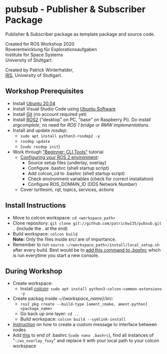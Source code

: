 # pubsub - Publisher & Subscriber Package
Publisher & Subscriber package as template package and source code.  

Created for ROS Workshop 2020  
Roverentwicklung für Explorationsaufgaben  
Institute for Space Systems  
University of Stuttgart.

Created by Patrick Winterhalder,  
[IRS](https://www.irs.uni-stuttgart.de/en/), University of Stuttgart.  
  
  
  

## Workshop Prerequisites
* Install [Ubuntu 20.04]()
* Install Visual Studio Code using [Ubuntu Software](https://wiki.ubuntuusers.de/Ubuntu_Software/)
* Install [Git](https://linuxconfig.org/how-to-install-git-on-ubuntu-20-04-lts-focal-fossa-linux) (no account required yet)
* Install [ROS2](https://index.ros.org/doc/ros2/Installation/Foxy/Linux-Install-Debians/) ("desktop" on PC, "base" on Raspberry Pi). Do install _argcomplete_, no need for _ROS 1 bridge_ or _RMW implementations_.
* Install and update _rosdep_:
  * `sudo apt install python3-rosdep2 -y`
  * `rosdep update`
  * (`sudo rosdep init`)
* Work through ["Beginner: CLI Tools"](https://index.ros.org/doc/ros2/Tutorials/) tutorial
  * [Configuring your ROS 2 environment](https://index.ros.org/doc/ros2/Tutorials/Configuring-ROS2-Environment/):
    * Source setup files (underlay, overlay)
    * Configure .bashrc (shell startup script)
    * Add colcon_cd to .bashrc (shell startup script)
    * Check environment variables (check for correct installation)
    * Configure ROS_DOMAIN_ID (DDS Network Number)
  * Cover turtlesim, rqt, topics, services, actions

## Install Instructions
* Move to colcon workspace: `cd <workspace_path>`
* Clone repository: `git clone git://github.com/patrickw135/pubsub.git .` (include the . at the end)
* Build workspace: `colcon build`  
__Note:__ Only the files inside _src/_ are of importance.
* Remember to run `source ~/<workspace_path>/install/local_setup.sh` after every build. Best would be to [add this command to _.bashrc_](https://github.com/patrickw135/pubsub/blob/master/bashrc_addons.txt) which is run everytime you start a new console.


## During Workshop
* Create workspace:
  * Install [_colcon_](https://index.ros.org/doc/ros2/Tutorials/Colcon-Tutorial/#colcon): `sudo apt install python3-colcon-common-extensions -y`
* Create packag inside _~/{workspace_name}/src_:
  * `ros2 pkg create --build-type [ament_cmake, ament-python] <package_name>`
  * Go back up one layer: `cd ..`
  * Build workspace: `colcon build --symlink-install`
* [Instruction](https://github.com/patrickw135/pubsub/blob/master/instructions_custom_topics.md) on how to create a custom message to interface between nodes
* Add [this](https://github.com/patrickw135/pubsub/blob/main/bashrc_addons.txt) to end of .bashrc (`sudo nano .bashrc`), find all instances of "`~/ws_overlay_foxy`" and replace it with your local path to your colcon workspace  
